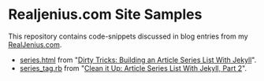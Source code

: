 # Realjenius.com Site Samples

This repository contains code-snippets discussed in blog entries from my [RealJenius.com](http://realjenius.com).

* [series.html](./site-samples/blob/master/2012-11-03-jekyll-series-list/series.html) from "[Dirty Tricks: Building an Article Series List With Jekyll](http://realjenius.com/2012/11/03/jekyll-series-list)".
* [series_tag.rb](./site-samples/blob/master/2012-11-04-jekyll-series-list-2/series_tag.rb) from "[Clean it Up: Article Series List With Jekyll, Part 2](http://realjenius.com/2012/11/04/jekyll-series-list-2)".